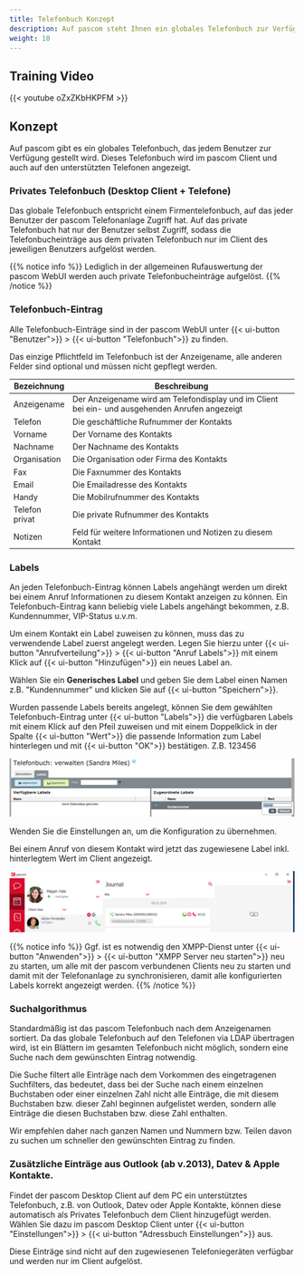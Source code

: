 ```yaml
---
title: Telefonbuch Konzept
description: Auf pascom steht Ihnen ein globales Telefonbuch zur Verfügung.
weight: 10
---
```


## Training Video

{{< youtube oZxZKbHKPFM >}} 

## Konzept

Auf pascom gibt es ein globales Telefonbuch, das jedem Benutzer zur Verfügung gestellt wird.
Dieses Telefonbuch wird im pascom Client und auch auf den unterstützten Telefonen angezeigt.

### Privates Telefonbuch (Desktop Client + Telefone)

Das globale Telefonbuch entspricht einem Firmentelefonbuch, auf das jeder Benutzer der pascom Telefonanlage Zugriff hat.
Auf das private Telefonbuch hat nur der Benutzer selbst Zugriff, sodass die Telefonbucheinträge aus dem privaten Telefonbuch nur im Client des jeweiligen Benutzers aufgelöst werden.

{{% notice info %}}
Lediglich in der allgemeinen Rufauswertung der pascom WebUI werden auch private Telefonbucheinträge aufgelöst.
{{% /notice %}}

### Telefonbuch-Eintrag

Alle Telefonbuch-Einträge sind in der pascom WebUI unter {{< ui-button "Benutzer">}} > {{< ui-button "Telefonbuch">}} zu finden.

Das einzige Pflichtfeld im Telefonbuch ist der Anzeigename, alle anderen Felder sind optional und müssen nicht gepflegt werden.

|Bezeichnung|Beschreibung|
|---|---|
|Anzeigename|Der Anzeigename wird am Telefondisplay und im Client bei ein- und ausgehenden Anrufen angezeigt|
|Telefon|Die geschäftliche Rufnummer der Kontakts|
|Vorname|Der Vorname des Kontakts|
|Nachname|Der Nachname des Kontakts|
|Organisation|Die Organisation oder Firma des Kontakts|
|Fax|Die Faxnummer des Kontakts|
|Email|Die Emailadresse des Kontakts|
|Handy|Die Mobilrufnummer des Kontakts|
|Telefon privat|Die private Rufnummer des Kontakts|
|Notizen|Feld für weitere Informationen und Notizen zu diesem Kontakt|

### Labels

An jeden Telefonbuch-Eintrag können Labels angehängt werden um direkt bei einem Anruf Informationen zu diesem Kontakt anzeigen zu können.
Ein Telefonbuch-Eintrag kann beliebig viele Labels angehängt bekommen, z.B. Kundennummer, VIP-Status u.v.m.

Um einem Kontakt ein Label zuweisen zu können, muss das zu verwendende Label zuerst angelegt werden.
Legen Sie hierzu unter {{< ui-button "Anrufverteilung">}} > {{< ui-button "Anruf Labels">}} mit einem Klick auf {{< ui-button "Hinzufügen">}} ein neues Label an.

Wählen Sie ein **Generisches Label** und geben Sie dem Label einen Namen z.B. "Kundennummer" und klicken Sie auf {{< ui-button "Speichern">}}.

Wurden passende Labels bereits angelegt, können Sie dem gewählten Telefonbuch-Eintrag unter {{< ui-button "Labels">}} die verfügbaren Labels mit einem Klick auf den Pfeil zuweisen und mit einem Doppelklick in der Spalte {{< ui-button "Wert">}} die passende Information zum Label hinterlegen und mit {{< ui-button "OK">}} bestätigen. Z.B. 123456

![Telefonbuch-Label](phonebook_label.png)

Wenden Sie die Einstellungen an, um die Konfiguration zu übernehmen.

Bei einem Anruf von diesem Kontakt wird jetzt das zugewiesene Label inkl. hinterlegtem Wert im Client angezeigt.

![Telefonbuch-Label im Journal](journal_label.png)

{{% notice info %}}
Ggf. ist es notwendig den XMPP-Dienst unter {{< ui-button "Anwenden">}} > {{< ui-button "XMPP Server neu starten">}} neu zu starten, um alle mit der pascom verbundenen Clients neu zu starten und damit mit der Telefonanlage zu synchronisieren, damit alle konfigurierten Labels korrekt angezeigt werden.
{{% /notice %}}

### Suchalgorithmus

Standardmäßig ist das pascom Telefonbuch nach dem Anzeigenamen sortiert.
Da das globale Telefonbuch auf den Telefonen via LDAP übertragen wird, ist ein Blättern im gesamten Telefonbuch nicht möglich, sondern eine Suche nach dem gewünschten Eintrag notwendig.

Die Suche filtert alle Einträge nach dem Vorkommen des eingetragenen Suchfilters, das bedeutet, dass bei der Suche nach einem einzelnen Buchstaben oder einer einzelnen Zahl nicht alle Einträge, die mit diesem Buchstaben bzw. dieser Zahl beginnen aufgelistet werden, sondern alle Einträge die diesen Buchstaben bzw. diese Zahl enthalten.

Wir empfehlen daher nach ganzen Namen und Nummern bzw. Teilen davon zu suchen um schneller den gewünschten Eintrag zu finden.

### Zusätzliche Einträge aus Outlook (ab v.2013), Datev & Apple Kontakte.

Findet der pascom Desktop Client auf dem PC ein unterstütztes Telefonbuch, z.B. von Outlook, Datev oder Apple Kontakte, können diese automatisch als Privates Telefonbuch dem Client hinzugefügt werden.
Wählen Sie dazu im pascom Desktop Client unter {{< ui-button "Einstellungen">}} > {{< ui-button "Adressbuch Einstellungen">}} aus.

Diese Einträge sind nicht auf den zugewiesenen Telefoniegeräten verfügbar und werden nur im Client aufgelöst.
